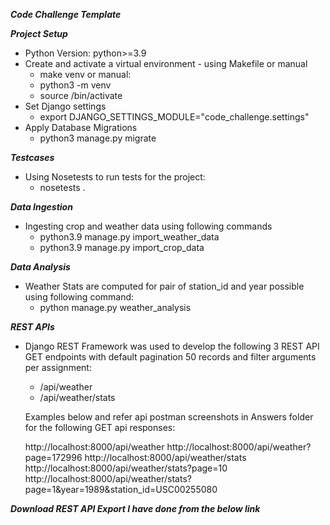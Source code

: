 ***Code Challenge Template***

***Project Setup***

- Python Version: python>=3.9
- Create and activate a virtual environment - using Makefile or manual 
  - make venv or manual: 
  - python3 -m venv <env>
  - source <env>/bin/activate 
- Set Django settings 
  - export DJANGO_SETTINGS_MODULE="code_challenge.settings"
- Apply Database Migrations 
  - python3 manage.py migrate

***Testcases***

- Using Nosetests to run tests for the project:
  - nosetests .
    
***Data Ingestion***

- Ingesting crop and weather data using following commands 
  - python3.9 manage.py import_weather_data 
  - python3.9 manage.py import_crop_data
      
***Data Analysis***

- Weather Stats are computed for pair of station_id and year possible using following command:
  - python manage.py weather_analysis
        
***REST APIs***
        
- Django REST Framework was used to develop the following 3 REST API GET endpoints with default pagination
  50 records and filter arguments per assignment:
  - /api/weather 
  - /api/weather/stats 
  
  Examples below and refer api postman screenshots in Answers folder for the following GET api responses:

  http://localhost:8000/api/weather
  http://localhost:8000/api/weather?page=172996
  http://localhost:8000/api/weather/stats
  http://localhost:8000/api/weather/stats?page=10
  http://localhost:8000/api/weather/stats?page=1&year=1989&station_id=USC00255080

***Download REST API Export I have done from the below link***

